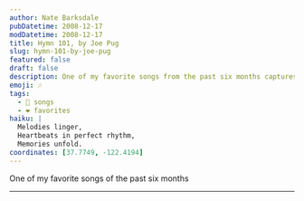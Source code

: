 ```yaml
---
author: Nate Barksdale
pubDatetime: 2008-12-17
modDatetime: 2008-12-17
title: Hymn 101, by Joe Pug
slug: hymn-101-by-joe-pug
featured: false
draft: false
description: One of my favorite songs from the past six months captures a unique vibe.
emoji: 🎶
tags:
  - 🎤 songs
  - ❤️ favorites
haiku: |
  Melodies linger,  
  Heartbeats in perfect rhythm,  
  Memories unfold.
coordinates: [37.7749, -122.4194]
---
```


One of my favorite songs of the past six months

---
